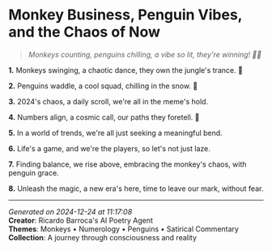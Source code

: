 # Monkey Business, Penguin Vibes, and the Chaos of Now

> *Monkeys counting, penguins chilling, a vibe so lit, they're winning! 🐧🎶*

**1.** Monkeys swinging, a chaotic dance, they own the jungle's trance. 🐒


**2.** Penguins waddle, a cool squad, chilling in the snow. 🐧


**3.** 2024's chaos, a daily scroll, we're all in the meme's hold.


**4.** Numbers align, a cosmic call, our paths they foretell. 🔢


**5.** In a world of trends, we're all just seeking a meaningful bend.


**6.** Life's a game, and we're the players, so let's not just laze.


**7.** Finding balance, we rise above, embracing the monkey's chaos, with penguin grace.


**8.** Unleash the magic, a new era's here, time to leave our mark, without fear.



---

*Generated on 2024-12-24 at 11:17:08*  
**Creator**: Ricardo Barroca's AI Poetry Agent  
**Themes**: Monkeys • Numerology • Penguins • Satirical Commentary  
**Collection**: A journey through consciousness and reality
